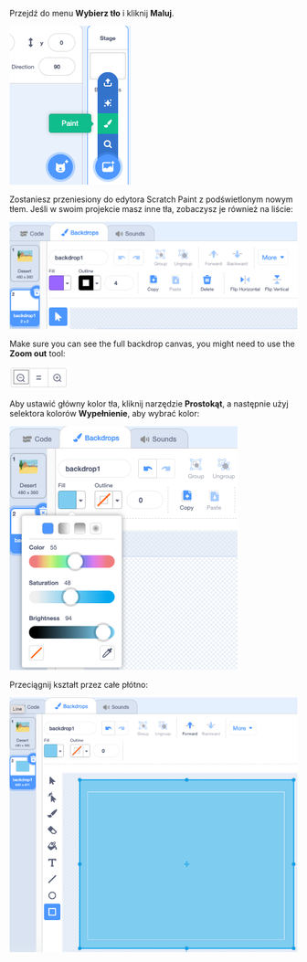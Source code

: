 Przejdź do menu **Wybierz tło** i kliknij **Maluj**.

![Opcja „Maluj” w menu „Wybierz tło”.](images/paint-backdrop.png)

Zostaniesz przeniesiony do edytora Scratch Paint z podświetlonym nowym tłem. Jeśli w swoim projekcie masz inne tła, zobaczysz je również na liście:

![Nowe tło wyświetlane w edytorze Paint.](images/new-background-in-editor.png)

Make sure you can see the full backdrop canvas, you might need to use the **Zoom out** tool:

![Ikona pomniejszenia](images/zoom-out.png)

Aby ustawić główny kolor tła, kliknij narzędzie **Prostokąt**, a następnie użyj selektora kolorów **Wypełnienie**, aby wybrać kolor:

![Nowe tło dodane do panelu wyboru tła](images/fill-colour-tool.png)

Przeciągnij kształt przez całe płótno:

![Nowe tło dodane do panelu wyboru tła](images/single-colour-backdrop.png)
